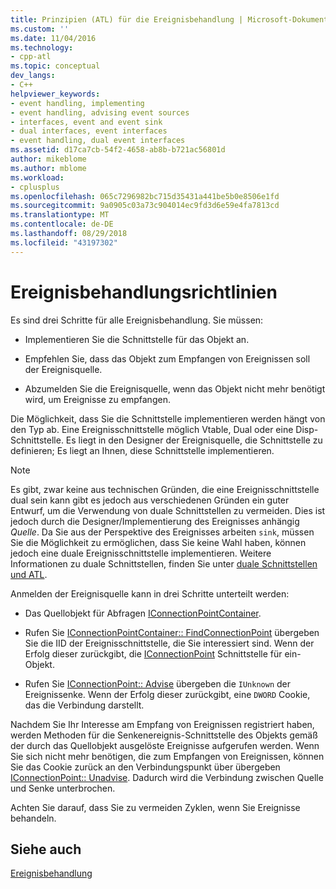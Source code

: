 ```yaml
---
title: Prinzipien (ATL) für die Ereignisbehandlung | Microsoft-Dokumentation
ms.custom: ''
ms.date: 11/04/2016
ms.technology:
- cpp-atl
ms.topic: conceptual
dev_langs:
- C++
helpviewer_keywords:
- event handling, implementing
- event handling, advising event sources
- interfaces, event and event sink
- dual interfaces, event interfaces
- event handling, dual event interfaces
ms.assetid: d17ca7cb-54f2-4658-ab8b-b721ac56801d
author: mikeblome
ms.author: mblome
ms.workload:
- cplusplus
ms.openlocfilehash: 065c7296982bc715d35431a441be5b0e8506e1fd
ms.sourcegitcommit: 9a0905c03a73c904014ec9fd3d6e59e4fa7813cd
ms.translationtype: MT
ms.contentlocale: de-DE
ms.lasthandoff: 08/29/2018
ms.locfileid: "43197302"
---
```

# <a name="event-handling-principles"></a>Ereignisbehandlungsrichtlinien
Es sind drei Schritte für alle Ereignisbehandlung. Sie müssen:  
  
-   Implementieren Sie die Schnittstelle für das Objekt an.  
  
-   Empfehlen Sie, dass das Objekt zum Empfangen von Ereignissen soll der Ereignisquelle.  
  
-   Abzumelden Sie die Ereignisquelle, wenn das Objekt nicht mehr benötigt wird, um Ereignisse zu empfangen.  
  
 Die Möglichkeit, dass Sie die Schnittstelle implementieren werden hängt von den Typ ab. Eine Ereignisschnittstelle möglich Vtable, Dual oder eine Disp-Schnittstelle. Es liegt in den Designer der Ereignisquelle, die Schnittstelle zu definieren; Es liegt an Ihnen, diese Schnittstelle implementieren.  
  
> [!NOTE]
>  Es gibt, zwar keine aus technischen Gründen, die eine Ereignisschnittstelle dual sein kann gibt es jedoch aus verschiedenen Gründen ein guter Entwurf, um die Verwendung von duale Schnittstellen zu vermeiden. Dies ist jedoch durch die Designer/Implementierung des Ereignisses anhängig *Quelle*. Da Sie aus der Perspektive des Ereignisses arbeiten `sink`, müssen Sie die Möglichkeit zu ermöglichen, dass Sie keine Wahl haben, können jedoch eine duale Ereignisschnittstelle implementieren. Weitere Informationen zu duale Schnittstellen, finden Sie unter [duale Schnittstellen und ATL](../atl/dual-interfaces-and-atl.md).  
  
 Anmelden der Ereignisquelle kann in drei Schritte unterteilt werden:  
  
-   Das Quellobjekt für Abfragen [IConnectionPointContainer](/windows/desktop/api/ocidl/nn-ocidl-iconnectionpointcontainer).  
  
-   Rufen Sie [IConnectionPointContainer:: FindConnectionPoint](/windows/desktop/api/ocidl/nf-ocidl-iconnectionpointcontainer-findconnectionpoint) übergeben Sie die IID der Ereignisschnittstelle, die Sie interessiert sind. Wenn der Erfolg dieser zurückgibt, die [IConnectionPoint](/windows/desktop/api/ocidl/nn-ocidl-iconnectionpoint) Schnittstelle für ein-Objekt.  
  
-   Rufen Sie [IConnectionPoint:: Advise](/windows/desktop/api/ocidl/nf-ocidl-iconnectionpoint-advise) übergeben die `IUnknown` der Ereignissenke. Wenn der Erfolg dieser zurückgibt, eine `DWORD` Cookie, das die Verbindung darstellt.  
  
 Nachdem Sie Ihr Interesse am Empfang von Ereignissen registriert haben, werden Methoden für die Senkenereignis-Schnittstelle des Objekts gemäß der durch das Quellobjekt ausgelöste Ereignisse aufgerufen werden. Wenn Sie sich nicht mehr benötigen, die zum Empfangen von Ereignissen, können Sie das Cookie zurück an den Verbindungspunkt über übergeben [IConnectionPoint:: Unadvise](/windows/desktop/api/ocidl/nf-ocidl-iconnectionpoint-unadvise). Dadurch wird die Verbindung zwischen Quelle und Senke unterbrochen.  
  
 Achten Sie darauf, dass Sie zu vermeiden Zyklen, wenn Sie Ereignisse behandeln.  
  
## <a name="see-also"></a>Siehe auch  
 [Ereignisbehandlung](../atl/event-handling-and-atl.md)

